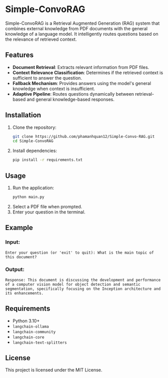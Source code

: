 # Simple-ConvoRAG

Simple-ConvoRAG is a Retrieval Augmented Generation (RAG) system that combines external knowledge from PDF documents with the general knowledge of a language model. It intelligently routes questions based on the relevance of retrieved context.

## Features
- **Document Retrieval**: Extracts relevant information from PDF files.
- **Context Relevance Classification**: Determines if the retrieved context is sufficient to answer the question.
- **Fallback Mechanism**: Provides answers using the model's general knowledge when context is insufficient.
- **Adaptive Pipeline**: Routes questions dynamically between retrieval-based and general knowledge-based responses.

## Installation
1. Clone the repository:
   ```bash
   git clone https://github.com/phamanhquan12/Simple-Convo-RAG.git
   cd Simple-ConvoRAG
   ```
2. Install dependencies:
   ```bash
   pip install -r requirements.txt
   ```

## Usage
1. Run the application:
   ```bash
   python main.py
   ```
2. Select a PDF file when prompted.
3. Enter your question in the terminal.

## Example
### Input:
```
Enter your question (or 'exit' to quit): What is the main topic of this document?
```
### Output:
```
Response: This document is discussing the development and performance of a computer vision model for object detection and semantic segmentation, specifically focusing on the Inception architecture and its enhancements.
```

## Requirements
- Python 3.10+
- `langchain-ollama`
- `langchain-community`
- `langchain-core`
- `langchain-text-splitters`


## License
This project is licensed under the MIT License.
